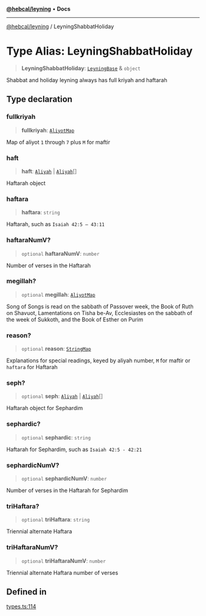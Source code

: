 [**@hebcal/leyning**](../README.md) • **Docs**

***

[@hebcal/leyning](../globals.md) / LeyningShabbatHoliday

# Type Alias: LeyningShabbatHoliday

> **LeyningShabbatHoliday**: [`LeyningBase`](LeyningBase.md) & `object`

Shabbat and holiday leyning always has full kriyah and haftarah

## Type declaration

### fullkriyah

> **fullkriyah**: [`AliyotMap`](AliyotMap.md)

Map of aliyot `1` through `7` plus `M` for maftir

### haft

> **haft**: [`Aliyah`](Aliyah.md) \| [`Aliyah`](Aliyah.md)[]

Haftarah object

### haftara

> **haftara**: `string`

Haftarah, such as `Isaiah 42:5 – 43:11`

### haftaraNumV?

> `optional` **haftaraNumV**: `number`

Number of verses in the Haftarah

### megillah?

> `optional` **megillah**: [`AliyotMap`](AliyotMap.md)

Song of Songs is read on the sabbath of Passover week, the Book of Ruth on Shavuot, Lamentations on Tisha be-Av, Ecclesiastes on the sabbath of the week of Sukkoth, and the Book of Esther on Purim

### reason?

> `optional` **reason**: [`StringMap`](StringMap.md)

Explanations for special readings, keyed by aliyah number, `M` for maftir or `haftara` for Haftarah

### seph?

> `optional` **seph**: [`Aliyah`](Aliyah.md) \| [`Aliyah`](Aliyah.md)[]

Haftarah object for Sephardim

### sephardic?

> `optional` **sephardic**: `string`

Haftarah for Sephardim, such as `Isaiah 42:5 - 42:21`

### sephardicNumV?

> `optional` **sephardicNumV**: `number`

Number of verses in the Haftarah for Sephardim

### triHaftara?

> `optional` **triHaftara**: `string`

Triennial alternate Haftara

### triHaftaraNumV?

> `optional` **triHaftaraNumV**: `number`

Triennial alternate Haftara number of verses

## Defined in

[types.ts:114](https://github.com/hebcal/hebcal-leyning/blob/686daf91ca80e1487976aba775587a09727384c4/src/types.ts#L114)
